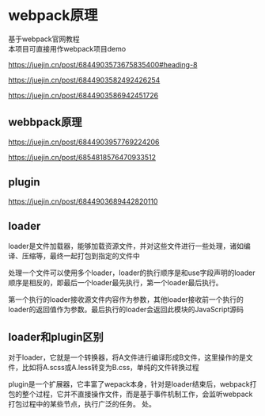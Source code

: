 # webpack原理

基于webpack官网教程  
本项目可直接用作webpack项目demo

<https://juejin.cn/post/6844903573675835400#heading-8>

<https://juejin.cn/post/6844903582492426254>

<https://juejin.cn/post/6844903586942451726>

## webbpack原理

<https://juejin.cn/post/6844903957769224206>

<https://juejin.cn/post/6854818576470933512>

## plugin

<https://juejin.cn/post/6844903689442820110>

## loader

loader是文件加载器，能够加载资源文件，并对这些文件进行一些处理，诸如编译、压缩等，最终一起打包到指定的文件中

处理一个文件可以使用多个loader，loader的执行顺序是和use字段声明的loader顺序是相反的，即最后一个loader最先执行，第一个loader最后执行。

第一个执行的loader接收源文件内容作为参数，其他loader接收前一个执行的loader的返回值作为参数。最后执行的loader会返回此模块的JavaScript源码

## loader和plugin区别

对于loader，它就是一个转换器，将A文件进行编译形成B文件，这里操作的是文件，比如将A.scss或A.less转变为B.css，单纯的文件转换过程

plugin是一个扩展器，它丰富了wepack本身，针对是loader结束后，webpack打包的整个过程，它并不直接操作文件，而是基于事件机制工作，会监听webpack打包过程中的某些节点，执行广泛的任务。
处。
